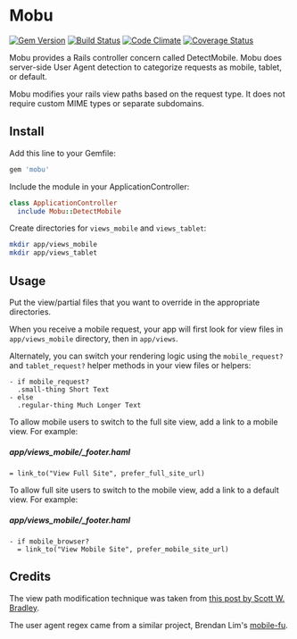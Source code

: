 # Mobu

[![Gem Version](https://badge.fury.io/rb/mobu.png)](http://badge.fury.io/rb/mobu)
[![Build Status](https://api.travis-ci.org/neighborland/mobu.png)](https://travis-ci.org/neighborland/mobu)
[![Code Climate](https://codeclimate.com/github/neighborland/mobu.png)](https://codeclimate.com/github/neighborland/mobu)
[![Coverage Status](https://coveralls.io/repos/neighborland/mobu/badge.png)](https://coveralls.io/r/neighborland/mobu)

Mobu provides a Rails controller concern called DetectMobile.
Mobu does server-side User Agent detection to categorize requests as mobile, tablet, or default.

Mobu modifies your rails view paths based on the request type.
It does not require custom MIME types or separate subdomains.

## Install

Add this line to your Gemfile:

```ruby
gem 'mobu'
```

Include the module in your ApplicationController:

```ruby
class ApplicationController
  include Mobu::DetectMobile
```

Create directories for `views_mobile` and `views_tablet`:

```sh
mkdir app/views_mobile
mkdir app/views_tablet
```

## Usage

Put the view/partial files that you want to override in the appropriate directories.

When you receive a mobile request, your app will first look for view files in `app/views_mobile`
directory, then in `app/views`.

Alternately, you can switch your rendering logic using the `mobile_request?` and `tablet_request?` helper methods
in your view files or helpers:

```haml
- if mobile_request?
  .small-thing Short Text
- else
  .regular-thing Much Longer Text
```

To allow mobile users to switch to the full site view, add a link to a mobile view. For example:

##### app/views_mobile/_footer.haml
```haml
= link_to("View Full Site", prefer_full_site_url)
```

To allow full site users to switch to the mobile view, add a link to a default view. For example:

##### app/views_mobile/_footer.haml
```haml
- if mobile_browser?
  = link_to("View Mobile Site", prefer_mobile_site_url)
```

## Credits

The view path modification technique was taken from 
[this post by Scott W. Bradley](http://scottwb.com/blog/2012/02/23/a-better-way-to-add-mobile-pages-to-a-rails-site/).

The user agent regex came from a similar project, Brendan Lim's 
[mobile-fu](https://github.com/brendanlim/mobile-fu).
